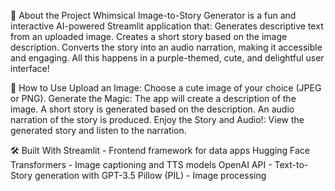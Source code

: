 📖 About the Project
Whimsical Image-to-Story Generator is a fun and interactive AI-powered Streamlit application that:
Generates descriptive text from an uploaded image.
Creates a short story based on the image description.
Converts the story into an audio narration, making it accessible and engaging.
All this happens in a purple-themed, cute, and delightful user interface!

🎉 How to Use
Upload an Image: Choose a cute image of your choice (JPEG or PNG).
Generate the Magic:
The app will create a description of the image.
A short story is generated based on the description.
An audio narration of the story is produced.
Enjoy the Story and Audio!: View the generated story and listen to the narration.

🛠️ Built With
Streamlit - Frontend framework for data apps
Hugging Face Transformers - Image captioning and TTS models
OpenAI API - Text-to-Story generation with GPT-3.5
Pillow (PIL) - Image processing
